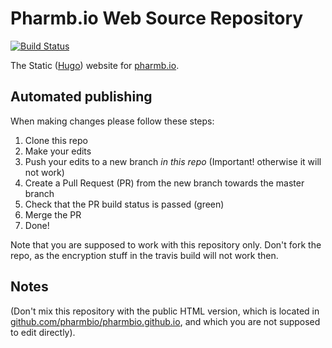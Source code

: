 # Pharmb.io Web Source Repository

[![Build Status](https://travis-ci.org/pharmbio/pharmbio-web.svg?branch=master)](https://travis-ci.org/pharmbio/pharmbio-web)

The Static ([Hugo](https://gohugo.io)) website for [pharmb.io](https://pharmb.io).

## Automated publishing

When making changes please follow these steps:

 1. Clone this repo
 2. Make your edits
 3. Push your edits to a new branch *in this repo* (Important! otherwise it will not work)
 4. Create a Pull Request (PR) from the new branch towards the master branch
 5. Check that the PR build status is passed (green)
 6. Merge the PR
 7. Done!

Note that you are supposed to work with this repository only. Don't fork the
repo, as the encryption stuff in the travis build will not work then.

## Notes

(Don't mix this repository with the public HTML version, which is located in
[github.com/pharmbio/pharmbio.github.io](https://github.com/pharmbio/pharmbio.github.io),
and which you are not supposed to edit directly).
